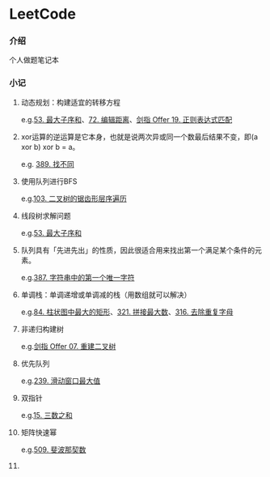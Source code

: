 # LeetCode

### 介绍
个人做题笔记本



### 小记

1. 动态规划：构建适宜的转移方程

   e.g.[53. 最大子序和](https://leetcode-cn.com/problems/maximum-subarray/)、[72. 编辑距离](https://leetcode-cn.com/problems/edit-distance/)、[剑指 Offer 19. 正则表达式匹配](https://leetcode-cn.com/problems/zheng-ze-biao-da-shi-pi-pei-lcof/)

2. xor运算的逆运算是它本身，也就是说两次异或同一个数最后结果不变，即(a xor b) xor b = a。

   e.g. [389. 找不同](https://leetcode-cn.com/problems/find-the-difference/)

3. 使用队列进行BFS

   e.g.[103. 二叉树的锯齿形层序遍历](https://leetcode-cn.com/problems/binary-tree-zigzag-level-order-traversal/)

4. 线段树求解问题

   e.g.[53. 最大子序和](https://leetcode-cn.com/problems/maximum-subarray/)

5. 队列具有「先进先出」的性质，因此很适合用来找出第一个满足某个条件的元素。

   e.g.[387. 字符串中的第一个唯一字符](https://leetcode-cn.com/problems/first-unique-character-in-a-string/)

6. 单调栈：单调递增或单调减的栈（用数组就可以解决）

   e.g.[84. 柱状图中最大的矩形](https://leetcode-cn.com/problems/largest-rectangle-in-histogram/)、[321. 拼接最大数](https://leetcode-cn.com/problems/create-maximum-number/)、[316. 去除重复字母](https://leetcode-cn.com/problems/remove-duplicate-letters/)

7. 非递归构建树

   e.g.[剑指 Offer 07. 重建二叉树](https://leetcode-cn.com/problems/zhong-jian-er-cha-shu-lcof/)

8. 优先队列

   e.g.[239. 滑动窗口最大值](https://leetcode-cn.com/problems/sliding-window-maximum/)

9. 双指针

   e.g.[15. 三数之和](https://leetcode-cn.com/problems/3sum/)

10. 矩阵快速幂

    e.g.[509. 斐波那契数](https://leetcode-cn.com/problems/fibonacci-number/)

11. 

